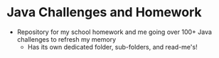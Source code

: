# Java Challenges and Homework

- Repository for my school homework and me going over 100+ Java challenges to refresh my memory
  - Has its own dedicated folder, sub-folders, and read-me's!
